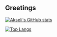 ## Greetings

<!--
**VirtualAkseli/VirtualAkseli** is a ✨ _special_ ✨ repository because its `README.md` (this file) appears on your GitHub profile.

Here are some ideas to get you started:

- 🔭 I’m currently working on ...
- 🌱 I’m currently learning ...
- 👯 I’m looking to collaborate on ...
- 🤔 I’m looking for help with ...
- 💬 Ask me about ...
- 📫 How to reach me: ...
- 😄 Pronouns: ...
- ⚡ Fun fact: ...
-->

[![Akseli's GitHub stats](https://github-readme-stats.vercel.app/api?username=virtualakseli&show_icons=true&theme=algolia)](https://github.com/anuraghazra/github-readme-stats)


[![Top Langs](https://github-readme-stats.vercel.app/api/top-langs/?username=virtualakseli&show_icons=true&theme=algolia)](https://github.com/anuraghazra/github-readme-stats)
